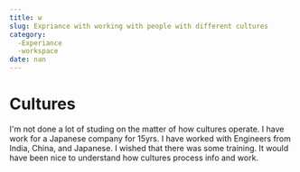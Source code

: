 ```yaml
---
title: w
slug: Expriance with working with people with different cultures
category:
  -Experiance 
  -workspace
date: nan
---
```


 # Cultures
 
 I'm not done a lot of studing on the matter of how cultures operate. I have work for a Japanese company for 15yrs. I have worked with Engineers from India, China, and Japanese. I wished that there was some training. It would have been nice to understand how cultures process info and work. 
